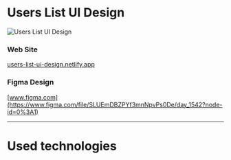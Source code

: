 # Users List UI Design

![Users List UI Design](https://i.ibb.co/WN9L4p5/Day-1542-Users-List-UI-Design.png)

### Web Site
[users-list-ui-design.netlify.app](https://users-list-ui-design.netlify.app)

### Figma Design
[www.figma.com](https://www.figma.com/file/SLUEmDBZPYf3mnNpvPs0De/day_1542?node-id=0%3A1)
___________________
# Used technologies
